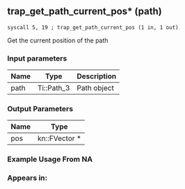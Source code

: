 ## trap_get_path_current_pos* (path)

`syscall 5, 19 ; trap_get_path_current_pos (1 in, 1 out)`

Get the current position of the path

### Input parameters
| Name | Type | Description
|------|------|------------
| path   | Ti::Path_3   | Path object


### Output Parameters
| Name | Type
|------|-----
| pos   | kn::FVector *   
### Example Usage From NA



### Appears in:



